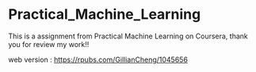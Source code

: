 # Practical_Machine_Learning

This is a assignment from Practical Machine Learning on Coursera, thank you for review my work!!

web version : https://rpubs.com/GillianCheng/1045656
